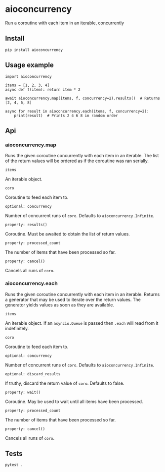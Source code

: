 # aioconcurrency

Run a coroutine with each item in an iterable, concurrently

## Install

`pip install aioconcurrency`

## Usage example

```
import aioconcurrency

items = [1, 2, 3, 4]
async def f(item): return item * 2

await aioconcurrency.map(items, f, concurrency=2).results()  # Returns [2, 4, 6, 8]

async for result in aioconcurrency.each(items, f, concurrency=2):
    print(result)  # Prints 2 4 6 8 in random order
```

## Api

### aioconcurrency.map

Runs the given coroutine concurrently with each item in an iterable.
The list of the return values will be ordered as if the coroutine was ran serially.

`items`

An iterable object.

`coro`

Coroutine to feed each item to.

`optional: concurrency`

Number of concurrent runs of `coro`. Defaults to `aioconcurrency.Infinite`.

`property: results()`

Coroutine. Must be awaited to obtain the list of return values.

`property: processed_count`

The number of items that have been processed so far.

`property: cancel()`

Cancels all runs of `coro`.

### aioconcurrency.each

Runs the given coroutine concurrently with each item in an iterable.
Returns a generator that may be used to iterate over the return values. The generator yields values as soon as they are available.

`items`

An iterable object. If an `asyncio.Queue` is passed then `.each` will read from it indefinitely.

`coro`

Coroutine to feed each item to.

`optional: concurrency`

Number of concurrent runs of `coro`. Defaults to `aioconcurrency.Infinite`.

`optional: discard_results`

If truthy, discard the return value of `coro`. Defaults to false.

`property: wait()`

Coroutine. May be used to wait until all items have been processed.

`property: processed_count`

The number of items that have been processed so far.

`property: cancel()`

Cancels all runs of `coro`.

## Tests

`pytest .`
